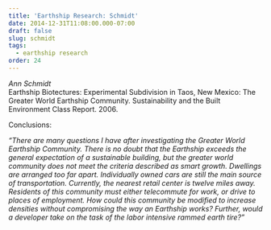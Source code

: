 ```yaml
---
title: 'Earthship Research: Schmidt'
date: 2014-12-31T11:08:00.000-07:00
draft: false
slug: schmidt
tags:
  - earthship research
order: 24
---
```


_Ann Schmidt_  
Earthship Biotectures: Experimental Subdivision in Taos, New Mexico: The Greater World Earthship Community. Sustainability and the Built Environment Class Report. 2006.  

Conclusions:  

_“There are many questions I have after investigating the Greater World Earthship Community. There is no doubt that the Earthship exceeds the general expectation of a sustainable building, but the greater world community does not meet the criteria described as smart growth. Dwellings are arranged too far apart. Individually owned cars are still the main source of transportation. Currently, the nearest retail center is twelve miles away. Residents of this community must either telecommute for work, or drive to places of employment. How could this community be modified to increase densities without compromising the way an Earthship works? Further, would a developer take on the task of the labor intensive rammed earth tire?”_
